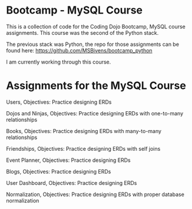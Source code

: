 # Bootcamp - MySQL Course
This is a collection of code for the Coding Dojo Bootcamp, MySQL course assignments.
This course was the second of the Python stack.

The previous stack was Python, the repo for those assignments can be found here: https://github.com/MSBivens/bootcamp_python

I am currently working through this course.

# Assignments for the MySQL Course 
Users, Objectives:
    Practice designing ERDs

Dojos and Ninjas, Objectives:
    Practice designing ERDs with one-to-many relationships

Books, Objectives:
    Practice designing ERDs with many-to-many relationships

Friendships, Objectives:
    Practice designing ERDs with self joins

Event Planner, Objectives:
    Practice designing ERDs

Blogs, Objectives:
    Practice designing ERDs

User Dashboard, Objectives:
    Practice designing ERDs
    
Normalization, Objectives:
    Practice designing ERDs with proper database normalization